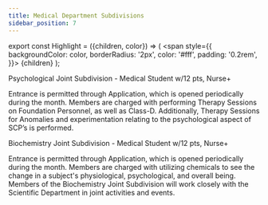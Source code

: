 ```yaml
---
title: Medical Department Subdivisions
sidebar_position: 7
---
```

export const Highlight = ({children, color}) => (
  <span
    style={{
      backgroundColor: color,
      borderRadius: '2px',
      color: '#fff',
      padding: '0.2rem',
    }}>
    {children}
  </span>
);

<Highlight color="#8c6400">Psychological Joint Subdivision</Highlight> - <Highlight color="#2c7000">Medical Student w/12 pts, Nurse+</Highlight>

Entrance is permitted through Application, which is opened periodically during the month. Members are charged with performing Therapy Sessions on Foundation Personnel, as well as Class-D. Additionally, Therapy Sessions for Anomalies and experimentation relating to the psychological aspect of SCP’s is performed.

<Highlight color="#0200b9">Biochemistry Joint Subdivision</Highlight> - <Highlight color="#2c7000">Medical Student w/12 pts, Nurse+</Highlight>

Entrance is permitted through Application, which is opened periodically during the month. Members are charged with utilizing chemicals to see the change in a subject's physiological, psychological, and overall being. Members of the Biochemistry Joint Subdivision will work closely with the Scientific Department in joint activities and events.